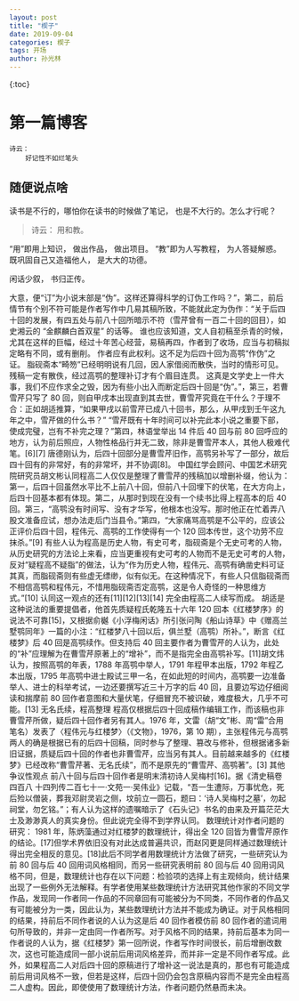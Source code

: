 ```yaml
---
layout: post
title: "楔子"
date: 2019-09-04
categories: 楔子
tags: 开场
author: 孙光林
---
```


<!-- - content -->

{:toc}

# 第一篇博客

    诗云：
        好记性不如烂笔头

## 随便说点啥

读书是不行的，哪怕你在读书的时候做了笔记， 也是不大行的。怎么才行呢？

> 诗云： 用和教。

“用”即用上知识， 做出作品， 做出项目。
“教”即为人写教程， 为人答疑解惑。 既巩固自己又造福他人， 是大大的功德。

闲话少叙， 书归正传。





大意，便“订”为小说末部是“伪”。这样还算得科学的订伪工作吗？”，第二，前后情节有个别不符可能是作者写作中几易其稿所致，不能就此定为伪作：“关于后四十回的发展，有四五处与前八十回所暗示不符（雪芹曾有一百二十回的回目），如史湘云的 “金麒麟白首双星” 的话等。 谁也应该知道，文人自初稿至杀青的时候，尤其在这样的巨幅，经过十年苦心经营，易稿再四，作者到了收场，应当与初稿拟定略有不同，或有删削。 作者应有此权利。这不足为后四十回为高鹗“作伪”之证。 脂砚斋本“畸笏”已经明明说有几回，因人家借阅而散佚，当时的情形可见。 残稿一定有散佚，经过高鹗的整理补订才有个眉目连贯。 这真是文学史上一件大事，我们不应作求全之毁，因为有些小出入而断定后四十回是“伪”。”，第三，若曹雪芹只写了 80 回，则自甲戌本出现直到其去世，曹雪芹究竟在干什么？于理不合：正如胡适推算，“如果甲戌以前雪芹已成八十回书，那么，从甲戌到壬午这九年之中，雪芹做的什么书？” “雪芹既有十年时间可以补完此本小说之重要下部，使成完璧，岂有不补完之理？”第四，林语堂举出 14 件后 40 回与前 80 回呼应的地方，认为前后照应，人物性格品行并无二致，除非是曹雪芹本人，其他人极难代笔。[6][7]
唐德刚认为，后四十回部分是曹雪芹旧作，高鹗另补写了一部分，故后四十回有的非常好，有的非常坏，并不协调[8]。
中国红学会顾问、中国艺术研究院研究员胡文彬认同程高二人仅仅是整理了曹雪芹的残稿加以增删补缀，他认为：第一，后四十回虽然水平比不上前八十回，但前八十回埋下的伏笔，在大方向上，后四十回基本都有体现。第二，从那时到现在没有一个续书比得上程高本的后 40 回。第三，“高鹗没有时间写、没有才华写，他根本也没写。那时他正在忙着弄八股文准备应试，想办法走后门当县令。”第四，“大家痛骂高鹗是不公平的，应该公正评价后四十回，程伟元、高鹗的工作使得有一个 120 回本传世，这个功劳不应抹杀。”[9]
有些人认为程高是历史人物，有史可考，脂砚斋是个无史可考的人物，从历史研究的方法论上来看，应当更重视有史可考的人物而不是无史可考的人物，反对“疑程高不疑脂”的做法，认为“作为历史人物，程伟元、高鹗有确凿史料可证其真，而脂砚斋则有些虚无缥缈，似有似无。在这种情况下，有些人只信脂砚斋而不相信高鹗和程伟元，不惜用脂砚斋否定高鹗，这是令人奇怪的一种思维方式。”[10]
认同这一观点的还有[11][12][13][14]
完全由程高二人续写而成。
胡适是这种说法的重要提倡者，他首先质疑程氏乾隆五十六年 120 回本《红楼梦序》的说法不可靠[15]，又根据俞樾《小浮梅闲话》所引张问陶《船山诗草》中《赠高兰墅鹗同年》一篇的小注：“红楼梦八十回以后，俱兰墅（高鹗）所补。”，断言《红楼梦》后 40 回是高鹗续作。但支持后 40 回主要作者为曹雪芹的人认为，此处的“补”应理解为在曹雪芹原著上的“增补”，而不是指完全由高鹗补写。[11]胡文炜认为，按照高鹗的年表，1788 年高鹗中举人，1791 年程甲本出版，1792 年程乙本出版，1795 年高鹗中进士殿试三甲一名，在如此短的时间内，高鹗要一边准备举人、进士的科举考试，一边还要撰写近三十万字的后 40 回，且要边写边仔细阅读和揣摩前 80 回作者意图和大量伏笔，仔细冒充不被识破，难度极大，几乎不可能。[13]
无名氏续，程高整理
程高仅根据后四十回成稿作编辑工作，而该稿也非曹雪芹所做，疑后四十回作者另有其人。1976 年，文雷（胡“文”彬、周“雷”合用笔名）发表了〈程伟元与红楼梦〉（《文物》，1976，第 10 期），主张程伟元与高鹗两人的确是根据已有的后四十回稿，同时参与了整理、篡改与修补，但根据诸多新旧证据，质疑后四十回的作者也非曹雪芹，应当另有其人。目前越来越多的《红楼梦》已经改称“曹雪芹著、无名氏续”，而不是原先的“曹雪芹、高鹗著”。[3]
其他争议性观点
前八十回与后四十回作者是明末清初诗人吴梅村[16]。据《清史稿卷四百八 十四列传二百七十一·文苑一·吴伟业》记载，“吾一生遭际，万事忧危，死后殓以僧装，葬我邓尉灵岩之侧，坟前立一圆石，题曰：‘诗人吴梅村之墓’，勿起祠堂，勿乞铭。”；有人认为这样的遗嘱暗示了《石头记》书名的由来及开篇茫茫大士及渺渺真人的真实身份。但此说完全得不到学界认同。
数理统计对作者问题的研究：
1981 年，陈炳藻通过对红楼梦的数理统计，得出全 120 回皆为曹雪芹原作的结论。[17]但学术界依旧没有对此达成普遍共识，而赵冈更是同样通过数理统计得出完全相反的意见。[18]此后不同学者用数理统计方法做了研究，一些研究认为前 80 回与后 40 回用词风格相同，而另一些研究表明前 80 回与后 40 回用词风格不同，但是，数理统计也存在以下问题：检验项的选择上有主观倾向，统计结果出现了一些例外无法解释。有学者使用某些数理统计方法研究其他作家的不同文学作品，发现同一作者同一作品的不同章回有可能被分为不同类，不同作者的作品又有可能被分为一类，因此认为，某些数理统计方法并不能成为确证。对于风格相同的结果，持前后不同作者说的人认为这是后 40 回作者模仿前 80 回作者的遣词用句所导致的，并非一定由同一作者所写。对于风格不同的结果，持前后基本为同一作者说的人认为，据《红楼梦》第一回所说，作者写作时间很长，前后增删改数次，这也可能造成同一部小说前后用词风格差异，而并非一定是不同作者写成。此外，如果程高二人对后四十回的原稿进行了增补这一说法是真的，那也有可能造成前后用词风格不一致，但若是这样，后四十回仍会包含原稿内容而不是完全由程高二人虚构。因此，即使使用了数理统计方法，作者问题仍然悬而未决。
